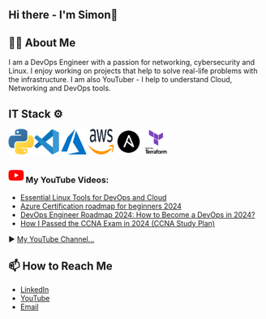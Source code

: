 ## Hi there - I'm Simon👋


## 👨‍💻 About Me
I am a DevOps Engineer with a passion for networking, cybersecurity and Linux. I enjoy working on projects that help to solve real-life problems with the infrastructure. I am also YouTuber - I help to understand Cloud, Networking and DevOps tools.

## IT Stack ⚙️
<img src="https://github.com/szymonizydorek/szymonizydorek/blob/main/icons/python.svg"  width="50" height="50"/><img src="https://github.com/szymonizydorek/szymonizydorek/blob/main/icons/visual.svg"  width="50" height="50"/> <img src="https://github.com/szymonizydorek/szymonizydorek/blob/main/icons/azure.svg"  width="50" height="50"/> <img src="https://github.com/szymonizydorek/szymonizydorek/blob/main/icons/aws.svg"  width="50" height="50"/> <img src="https://github.com/szymonizydorek/szymonizydorek/blob/main/icons/ansible.svg"  width="50" height="50"/>  <img src="https://github.com/szymonizydorek/szymonizydorek/blob/main/icons/terraform.png"  width="50" height="50"/> 

### <img src="https://github.com/szymonizydorek/szymonizydorek/blob/main/icons/youtube.png"  width="30" height="30"/> My YouTube Videos:

<!-- YOUTUBE-VIDEOS-LIST:START -->

- [Essential Linux Tools for DevOps and Cloud](https://www.youtube.com/watch?v=uxCUR2_UDj0)
- [Azure Certification roadmap for beginners 2024](https://www.youtube.com/watch?v=wSsyEoyulmM&)
- [DevOps Engineer Roadmap 2024: How to Become a DevOps in 2024? ](https://www.youtube.com/watch?v=ApixMe6n61U&)
- [How I Passed the CCNA Exam in 2024 (CCNA Study Plan) ](https://www.youtube.com/watch?v=jPon_Sm0hu4&)
  
<!-- YOUTUBE-VIDEOS-LIST:END -->

▶️ [My YouTube Channel...](https://www.youtube.com/@netcoffee)

## 📫 How to Reach Me
- [LinkedIn](https://www.linkedin.com/in/sizydorek/)
- [YouTube](https://www.linkedin.com/in/sizydorek/)
- [Email](izydorek.szymon@gmail.com)

